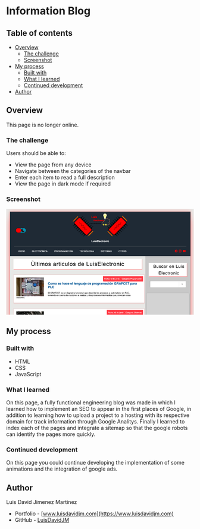 # Information Blog

## Table of contents

- [Overview](#overview)
  - [The challenge](#the-challenge)
  - [Screenshot](#screenshot)
- [My process](#my-process)
  - [Built with](#built-with)
  - [What I learned](#what-i-learned)
  - [Continued development](#continued-development)
- [Author](#author)

## Overview

This page is no longer online.

### The challenge

Users should be able to:

- View the page from any device
- Navigate between the categories of the navbar
- Enter each item to read a full description
- View the page in dark mode if required

### Screenshot

![](./information-blog.png)

## My process

### Built with

- HTML
- CSS
- JavaScript

### What I learned

On this page, a fully functional engineering blog was made in which I learned how to implement an SEO to appear in the first places of Google, in addition to learning how to upload a project to a hosting with its respective domain for track information through Google Analitys. Finally I learned to index each of the pages and integrate a sitemap so that the google robots can identify the pages more quickly.

### Continued development

On this page you could continue developing the implementation of some animations and the integration of google ads.

## Author

Luis David Jimenez Martinez
- Portfolio - [www.luisdavidjm.com](https://www.luisdavidjm.com)
- GitHub - [LuisDavidJM](https://github.com/LuisDavidJM)
